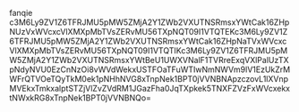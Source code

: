 fanqie
c3M6Ly9ZV1Z6TFRJMU5pMW5ZMjA2Y1ZWb2VXUTNSRmsxYWtCak16ZHpNUzVxWVcxcVlXMXpMbTVsZERvMU56TXpNQT09I1VTQTEKc3M6Ly9ZV1Z6TFRJMU5pMW5ZMjA2Y1ZWb2VXUTNSRmsxYWtCak16ZHpNaTVxWVcxcVlXMXpMbTVsZERvMU56TXpNQT09I1VTQTIKc3M6Ly9ZV1Z6TFRJMU5pMW5ZMjA2Y1ZWb2VXUTNSRmsxYWtBeU1UWXVNalF1TVRreExqVXlPalUzTXpNdyNVU0EzCnNzOi8vWVdWekxUSTFOaTFuWTIwNmNWVm9lV1EzUkZrMWFrQTVOeTQyTkM0ek1pNHhNVG8xTnpNek1BPT0jVVNBNApzczovL1lXVnpMVEkxTmkxalptSTZjVlZvZVdRM1JGazFha0JqTXpkek5TNXFZVzFxWVcxekxtNWxkRG8xTnpNek1BPT0jVVNBNQo=

